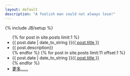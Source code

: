 ```yaml
---
layout: default
description: "A foolish man could not always lose!"
---
```

{% include JB/setup %}

<div id="board">
  <ul id="posts">
    {% for post in site.posts limit:1 %}
    <li><span class="date">{{ post.date | date_to_string }}</span><span class="title"><a href="{{ post.url }}" title="{{ post.title }}" rel="bookmark">{{ post.title }}</a></span></li>
    <li><span class="date"> </span><span class="title">{{ post.description}}</span></li>
    {% endfor %}
    {% for post in site.posts limit:11 offset:1  %}
    <li><span class="date">{{ post.date | date_to_string }}</span><span class="title"><a href="{{ BASE_PATH }}{{ post.url }}">{{ post.title }}</a></span></li>
    {% endfor %}
    <li><span class="date"> </span><span class="title"><a href="/archive.html">更多……</a></span></li>
  </ul>
</div>

